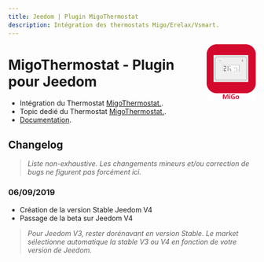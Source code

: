```yaml
---
title: Jeedom | Plugin MigoThermostat
description: Intégration des thermostats Migo/Erelax/Vsmart.
---
```


<img align="right" src="../images/migoThermostat_icon.png" width="100">

# MigoThermostat - Plugin pour Jeedom

* Intégration du Thermostat [MigoThermostat.](https://limad.github.io/plugin-migoThermostat/fr_FR/#tocAnchor-1-3).
* Topic dedié du Thermostat [MigoThermostat.](https://www.jeedom.com/forum/viewtopic.php?p=764669#p764669).
* [Documentation](index.md).

## Changelog
>*Liste non-exhaustive. Les changements mineurs et/ou correction de bugs ne figurent pas forcément ici.*

### 06/09/2019
* Création de la version Stable Jeedom V4
* Passage de la beta sur Jeedom V4

>   *Pour Jeedom V3, rester dorénavant en version Stable. Le market sélectionne automatique la stable V3 ou V4 en fonction de votre version de Jeedom.*

